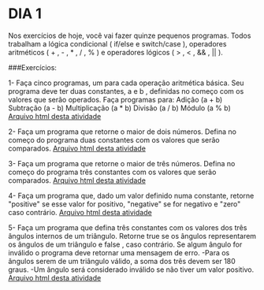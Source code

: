 # DIA 1

Nos exercícios de hoje, você vai fazer quinze pequenos programas. Todos trabalham a lógica condicional ( if/else e switch/case ), operadores aritméticos ( + , - , * , / , % ) e operadores lógicos ( > , < , && , || ). 

###Exercícios:

1- Faça cinco programas, um para cada operação aritmética básica. Seu programa deve ter duas constantes, a e b , definidas no começo com os valores que serão operados. Faça programas para:
Adição (a + b)
Subtração (a - b)
Multiplicação (a * b)
Divisão (a / b)
Módulo (a % b)
[Arquivo html desta atividade](exercicio1.js)

2- Faça um programa que retorne o maior de dois números. Defina no começo do programa duas constantes com os valores que serão comparados.
[Arquivo html desta atividade](exercici2.js)

3- Faça um programa que retorne o maior de três números. Defina no começo do programa três constantes com os valores que serão comparados.
[Arquivo html desta atividade](exercicio3.js)

4- Faça um programa que, dado um valor definido numa constante, retorne "positive" se esse valor for positivo, "negative" se for negativo e "zero" caso contrário.
[Arquivo html desta atividade](exercicio4.js)

5- Faça um programa que defina três constantes com os valores dos três ângulos internos de um triângulo. Retorne true se os ângulos representarem os ângulos de um triângulo e false , caso contrário. Se algum ângulo for inválido o programa deve retornar uma mensagem de erro.
-Para os ângulos serem de um triângulo válido, a soma dos três devem ser 180 graus.
-Um ângulo será considerado inválido se não tiver um valor positivo.
[Arquivo html desta atividade](exercicio5.js)
